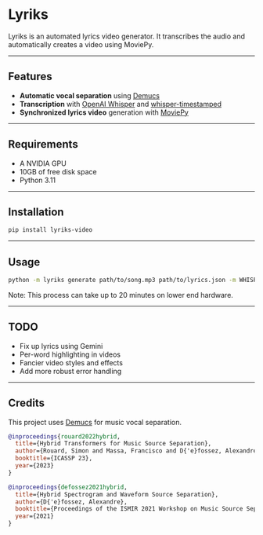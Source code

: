 # Lyriks

Lyriks is an automated lyrics video generator. It transcribes the audio and automatically creates a video using MoviePy.

---

## Features

- **Automatic vocal separation** using [Demucs](https://github.com/facebookresearch/demucs)
- **Transcription** with [OpenAI Whisper](https://github.com/openai/whisper) and [whisper-timestamped](https://github.com/linto-ai/whisper-timestamped)
- **Synchronized lyrics video** generation with [MoviePy](https://zulko.github.io/moviepy/)

---

## Requirements

- A NVIDIA GPU
- 10GB of free disk space
- Python 3.11

---


## Installation

```bash
pip install lyriks-video
```

---

## Usage

```bash
python -m lyriks generate path/to/song.mp3 path/to/lyrics.json -m WHISPER_MODEL_SIZE -d DEVICE -o OUTPUT_FILE_NAME
```
Note: This process can take up to 20 minutes on lower end hardware.

---

## TODO

- Fix up lyrics using Gemini
- Per-word highlighting in videos
- Fancier video styles and effects
- Add more robust error handling

---

## Credits

This project uses [Demucs](https://github.com/facebookresearch/demucs) for music vocal separation.

```bibtex
@inproceedings{rouard2022hybrid,
  title={Hybrid Transformers for Music Source Separation},
  author={Rouard, Simon and Massa, Francisco and D{'e}fossez, Alexandre},
  booktitle={ICASSP 23},
  year={2023}
}

@inproceedings{defossez2021hybrid,
  title={Hybrid Spectrogram and Waveform Source Separation},
  author={D{'e}fossez, Alexandre},
  booktitle={Proceedings of the ISMIR 2021 Workshop on Music Source Separation},
  year={2021}
}